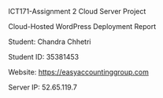 ICT171-Assignment 2
Cloud Server Project

Cloud-Hosted WordPress Deployment Report

Student: Chandra Chhetri

Student ID: 35381453

Website: https://easyaccountinggroup.com

Server IP: 52.65.119.7
